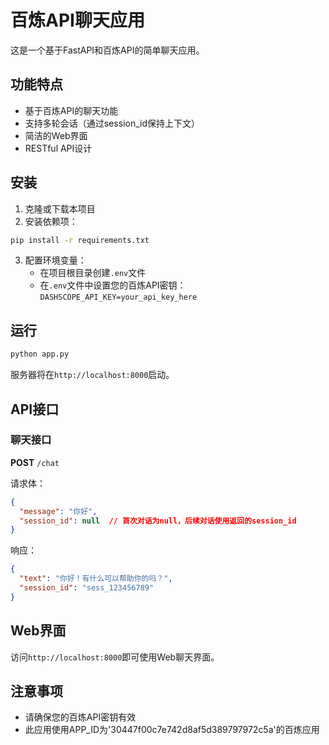 # 百炼API聊天应用

这是一个基于FastAPI和百炼API的简单聊天应用。

## 功能特点

- 基于百炼API的聊天功能
- 支持多轮会话（通过session_id保持上下文）
- 简洁的Web界面
- RESTful API设计

## 安装

1. 克隆或下载本项目
2. 安装依赖项：

```bash
pip install -r requirements.txt
```

3. 配置环境变量：
   - 在项目根目录创建`.env`文件
   - 在`.env`文件中设置您的百炼API密钥：`DASHSCOPE_API_KEY=your_api_key_here`

## 运行

```bash
python app.py
```

服务器将在`http://localhost:8000`启动。

## API接口

### 聊天接口

**POST** `/chat`

请求体：
```json
{
  "message": "你好",
  "session_id": null  // 首次对话为null，后续对话使用返回的session_id
}
```

响应：
```json
{
  "text": "你好！有什么可以帮助你的吗？",
  "session_id": "sess_123456789"
}
```

## Web界面

访问`http://localhost:8000`即可使用Web聊天界面。

## 注意事项

- 请确保您的百炼API密钥有效
- 此应用使用APP_ID为'30447f00c7e742d8af5d389797972c5a'的百炼应用